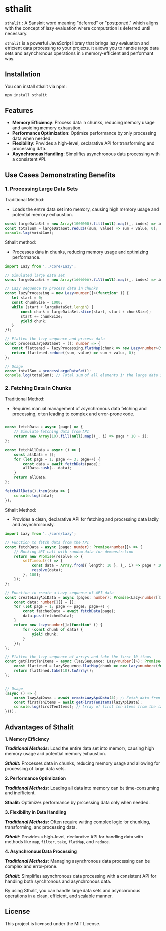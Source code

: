 # sthalit

`sthalit` : A Sanskrit word meaning "deferred" or "postponed," which aligns with the concept of lazy evaluation where computation is deferred until necessary.

`sthalit` is a powerful JavaScript library that brings lazy evaluation and efficient data processing to your projects. It allows you to handle large data sets and asynchronous operations in a memory-efficient and performant way.


## Installation

You can install sthalit via npm:

```bash
npm install sthalit
```


## Features

- **Memory Efficiency**: Process data in chunks, reducing memory usage and avoiding memory exhaustion.
- **Performance Optimization**: Optimize performance by only processing data when needed.
- **Flexibility**: Provides a high-level, declarative API for transforming and processing data.
- **Asynchronous Handling**: Simplifies asynchronous data processing with a consistent API.



## Use Cases Demonstrating Benefits
### 1. Processing Large Data Sets

Traditional Method:

  -  Loads the entire data set into memory, causing high memory usage and potential memory exhaustion.

```js
const largeDataSet = new Array(1000000).fill(null).map((_, index) => index);
const totalSum = largeDataSet.reduce((sum, value) => sum + value, 0);
console.log(totalSum);
```

Sthalit method:

- Processes data in chunks, reducing memory usage and optimizing performance.

 ```ts
import Lazy from '../core/Lazy';

// Simulated large data set
const largeDataSet = new Array(1000000).fill(null).map((_, index) => index);

// Lazy sequence to process data in chunks
const lazyProcessing = new Lazy<number[]>(function* () {
    let start = 0;
    const chunkSize = 1000;
    while (start < largeDataSet.length) {
        const chunk = largeDataSet.slice(start, start + chunkSize);
        start += chunkSize;
        yield chunk;
    }
});

// Flatten the lazy sequence and process data
const processLargeDataSet = (): number => {
    const flattened = lazyProcessing.flatMap(chunk => new Lazy<number>(function* () { yield* chunk; }));
    return flattened.reduce((sum, value) => sum + value, 0);
};

// Usage
const totalSum = processLargeDataSet();
console.log(totalSum); // Total sum of all elements in the large data set


 ```


### 2. Fetching Data in Chunks

Traditional Method:

- Requires manual management of asynchronous data fetching and processing, often leading to complex and error-prone code.

```js

const fetchData = async (page) => {
    // Simulate fetching data from API
    return new Array(10).fill(null).map((_, i) => page * 10 + i);
};

const fetchAllData = async () => {
    const allData = [];
    for (let page = 1; page <= 3; page++) {
        const data = await fetchData(page);
        allData.push(...data);
    }
    return allData;
};

fetchAllData().then(data => {
    console.log(data);
});

```

Sthalit Method:

- Provides a clean, declarative API for fetching and processing data lazily and asynchronously.

```ts
import Lazy from '../core/Lazy';

// Function to fetch data from the API
const fetchData = async (page: number): Promise<number[]> => {
    // Mocking API call with random data for demonstration
    return new Promise(resolve => {
        setTimeout(() => {
            const data = Array.from({ length: 10 }, (_, i) => page * 10 + i);
            resolve(data);
        }, 100);
    });
};

// Function to create a Lazy sequence of API data
const createLazyApiData = async (pages: number): Promise<Lazy<number[]>> => {
    const data: number[][] = [];
    for (let page = 1; page <= pages; page++) {
        const fetchedData = await fetchData(page);
        data.push(fetchedData);
    }
    return new Lazy<number[]>(function* () {
        for (const chunk of data) {
            yield chunk;
        }
    });
};

// Flatten the lazy sequence of arrays and take the first 10 items
const getFirstTenItems = async (lazySequence: Lazy<number[]>): Promise<number[]> => {
    const flattened = lazySequence.flatMap(chunk => new Lazy<number>(function* () { yield* chunk; }));
    return flattened.take(10).toArray();
};


// Usage
(async () => {
    const lazyApiData = await createLazyApiData(3); // Fetch data from 3 pages
    const firstTenItems = await getFirstTenItems(lazyApiData);
    console.log(firstTenItems); // Array of first ten items from the lazy sequence
})();


```

## Advantages of Sthalit
**1. Memory Efficiency**

***Traditional Methods:*** Load the entire data set into memory, causing high memory usage and potential memory exhaustion.

***Sthalit:*** Processes data in chunks, reducing memory usage and allowing for processing of large data sets.

**2. Performance Optimization**
    
***Traditional Methods:*** Loading all data into memory can be time-consuming and inefficient.

**Sthalit:** Optimizes performance by processing data only when needed.

**3. Flexibility in Data Handling**

***Traditional Methods:*** Often require writing complex logic for chunking, transforming, and processing data.

***Sthalit:*** Provides a high-level, declarative API for handling data with methods like `map`, `filter`, `take`, `flatMap`, and `reduce`.


**4. Asynchronous Data Processing**

***Traditional Methods:*** Managing asynchronous data processing can be complex and error-prone.

***Sthalit:*** Simplifies asynchronous data processing with a consistent API for handling both synchronous and asynchronous data.


By using Sthalit, you can handle large data sets and asynchronous operations in a clean, efficient, and scalable manner.


## License

This project is licensed under the MIT License.
